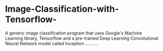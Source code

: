 # Image-Classification-with-Tensorflow-
A generic image classification program that uses Google's Machine Learning library, Tensorflow and a pre-trained Deep Learning Convolutional Neural Network model called Inception
...........
